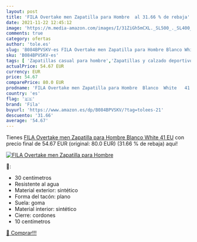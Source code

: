 ```yaml
---
layout: post
title: 'FILA Overtake men Zapatilla para Hombre  al 31.66 % de rebaja'
date: 2021-11-22 12:45:12
image: 'https://m.media-amazon.com/images/I/31ZiGh5mCXL._SL500_._SL400_.jpg'
comments: true
category: ofertas
author: 'tole.es'
slug: 'B084BPVSKV-es FILA Overtake men Zapatilla para Hombre Blanco White 41 EU'
sku: 'B084BPVSKV-es'
tags: [ 'Zapatillas casual para hombre','Zapatillas y calzado deportivo para hombre','Zapatos','Zapatos para hombre','Zapatos y complementos','fila','zapatilla', ]
actualPrice: 54.67 EUR
currency: EUR
price: 54.67
comparePrice: 80.0 EUR
prodname: 'FILA Overtake men Zapatilla para Hombre  Blanco  White   41 EU'
country: 'es'
flag: '🇪🇸'
brand: 'Fila'
buyurl: 'https://www.amazon.es/dp/B084BPVSKV/?tag=tolees-21'
descuento: '31.66'
average: '54.67'
---
```


Tienes [FILA Overtake men Zapatilla para Hombre  Blanco  White   41 EU](https://www.amazon.es/dp/B084BPVSKV/?tag=tolees-21) con precio final de  54.67 EUR (original: 80.0 EUR) (31.66 %  de rebaja) aqui!

[![FILA Overtake men Zapatilla para Hombre ](https://m.media-amazon.com/images/I/31ZiGh5mCXL._SL500_._SL400_.jpg)](https://www.amazon.es/dp/B084BPVSKV/?tag=tolees-21)

🔎:

- 30 centímetros
- Resistente al agua
- Material exterior: sintético
- Forma del tacón: plano
- Suela: goma
- Material interior: sintético
- Cierre: cordones
- 10 centímetros

[🛒 Comprar!!!](https://www.amazon.es/dp/B084BPVSKV/?tag=tolees-21)
